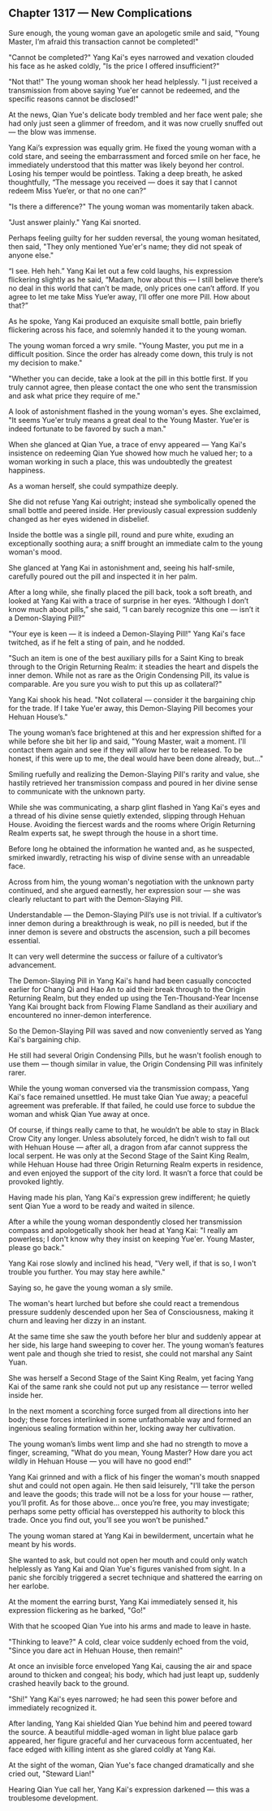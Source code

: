 ## Chapter 1317 — New Complications

Sure enough, the young woman gave an apologetic smile and said, "Young Master, I’m afraid this transaction cannot be completed!"

"Cannot be completed?" Yang Kai's eyes narrowed and vexation clouded his face as he asked coldly, "Is the price I offered insufficient?"

"Not that!" The young woman shook her head helplessly. "I just received a transmission from above saying Yue'er cannot be redeemed, and the specific reasons cannot be disclosed!"

At the news, Qian Yue's delicate body trembled and her face went pale; she had only just seen a glimmer of freedom, and it was now cruelly snuffed out — the blow was immense.

Yang Kai’s expression was equally grim. He fixed the young woman with a cold stare, and seeing the embarrassment and forced smile on her face, he immediately understood that this matter was likely beyond her control. Losing his temper would be pointless. Taking a deep breath, he asked thoughtfully, “The message you received — does it say that I cannot redeem Miss Yue’er, or that no one can?”

"Is there a difference?" The young woman was momentarily taken aback.

"Just answer plainly." Yang Kai snorted.

Perhaps feeling guilty for her sudden reversal, the young woman hesitated, then said, "They only mentioned Yue'er's name; they did not speak of anyone else."

“I see. Heh heh.” Yang Kai let out a few cold laughs, his expression flickering slightly as he said, “Madam, how about this — I still believe there’s no deal in this world that can’t be made, only prices one can’t afford. If you agree to let me take Miss Yue’er away, I’ll offer one more Pill. How about that?”

As he spoke, Yang Kai produced an exquisite small bottle, pain briefly flickering across his face, and solemnly handed it to the young woman.

The young woman forced a wry smile. "Young Master, you put me in a difficult position. Since the order has already come down, this truly is not my decision to make."

"Whether you can decide, take a look at the pill in this bottle first. If you truly cannot agree, then please contact the one who sent the transmission and ask what price they require of me."

A look of astonishment flashed in the young woman's eyes. She exclaimed, "It seems Yue'er truly means a great deal to the Young Master. Yue'er is indeed fortunate to be favored by such a man."

When she glanced at Qian Yue, a trace of envy appeared — Yang Kai's insistence on redeeming Qian Yue showed how much he valued her; to a woman working in such a place, this was undoubtedly the greatest happiness.

As a woman herself, she could sympathize deeply.

She did not refuse Yang Kai outright; instead she symbolically opened the small bottle and peered inside. Her previously casual expression suddenly changed as her eyes widened in disbelief.

Inside the bottle was a single pill, round and pure white, exuding an exceptionally soothing aura; a sniff brought an immediate calm to the young woman's mood.

She glanced at Yang Kai in astonishment and, seeing his half-smile, carefully poured out the pill and inspected it in her palm.

After a long while, she finally placed the pill back, took a soft breath, and looked at Yang Kai with a trace of surprise in her eyes. “Although I don’t know much about pills,” she said, “I can barely recognize this one — isn’t it a Demon-Slaying Pill?”

"Your eye is keen — it is indeed a Demon-Slaying Pill!" Yang Kai's face twitched, as if he felt a sting of pain, and he nodded.

"Such an item is one of the best auxiliary pills for a Saint King to break through to the Origin Returning Realm: it steadies the heart and dispels the inner demon. While not as rare as the Origin Condensing Pill, its value is comparable. Are you sure you wish to put this up as collateral?"

Yang Kai shook his head. "Not collateral — consider it the bargaining chip for the trade. If I take Yue'er away, this Demon-Slaying Pill becomes your Hehuan House’s."

The young woman’s face brightened at this and her expression shifted for a while before she bit her lip and said, "Young Master, wait a moment. I'll contact them again and see if they will allow her to be released. To be honest, if this were up to me, the deal would have been done already, but…"

Smiling ruefully and realizing the Demon-Slaying Pill's rarity and value, she hastily retrieved her transmission compass and poured in her divine sense to communicate with the unknown party.

While she was communicating, a sharp glint flashed in Yang Kai's eyes and a thread of his divine sense quietly extended, slipping through Hehuan House. Avoiding the fiercest wards and the rooms where Origin Returning Realm experts sat, he swept through the house in a short time.

Before long he obtained the information he wanted and, as he suspected, smirked inwardly, retracting his wisp of divine sense with an unreadable face.

Across from him, the young woman's negotiation with the unknown party continued, and she argued earnestly, her expression sour — she was clearly reluctant to part with the Demon-Slaying Pill.

Understandable — the Demon-Slaying Pill’s use is not trivial. If a cultivator’s inner demon during a breakthrough is weak, no pill is needed, but if the inner demon is severe and obstructs the ascension, such a pill becomes essential.

It can very well determine the success or failure of a cultivator’s advancement.

The Demon-Slaying Pill in Yang Kai's hand had been casually concocted earlier for Chang Qi and Hao An to aid their break through to the Origin Returning Realm, but they ended up using the Ten-Thousand-Year Incense Yang Kai brought back from Flowing Flame Sandland as their auxiliary and encountered no inner-demon interference.

So the Demon-Slaying Pill was saved and now conveniently served as Yang Kai's bargaining chip.

He still had several Origin Condensing Pills, but he wasn't foolish enough to use them — though similar in value, the Origin Condensing Pill was infinitely rarer.

While the young woman conversed via the transmission compass, Yang Kai's face remained unsettled. He must take Qian Yue away; a peaceful agreement was preferable. If that failed, he could use force to subdue the woman and whisk Qian Yue away at once.

Of course, if things really came to that, he wouldn’t be able to stay in Black Crow City any longer. Unless absolutely forced, he didn’t wish to fall out with Hehuan House — after all, a dragon from afar cannot suppress the local serpent. He was only at the Second Stage of the Saint King Realm, while Hehuan House had three Origin Returning Realm experts in residence, and even enjoyed the support of the city lord. It wasn’t a force that could be provoked lightly.

Having made his plan, Yang Kai's expression grew indifferent; he quietly sent Qian Yue a word to be ready and waited in silence.

After a while the young woman despondently closed her transmission compass and apologetically shook her head at Yang Kai: "I really am powerless; I don't know why they insist on keeping Yue'er. Young Master, please go back."

Yang Kai rose slowly and inclined his head, "Very well, if that is so, I won't trouble you further. You may stay here awhile."

Saying so, he gave the young woman a sly smile.

The woman's heart lurched but before she could react a tremendous pressure suddenly descended upon her Sea of Consciousness, making it churn and leaving her dizzy in an instant.

At the same time she saw the youth before her blur and suddenly appear at her side, his large hand sweeping to cover her. The young woman’s features went pale and though she tried to resist, she could not marshal any Saint Yuan.

She was herself a Second Stage of the Saint King Realm, yet facing Yang Kai of the same rank she could not put up any resistance — terror welled inside her.

In the next moment a scorching force surged from all directions into her body; these forces interlinked in some unfathomable way and formed an ingenious sealing formation within her, locking away her cultivation.

The young woman’s limbs went limp and she had no strength to move a finger, screaming, "What do you mean, Young Master? How dare you act wildly in Hehuan House — you will have no good end!"

Yang Kai grinned and with a flick of his finger the woman's mouth snapped shut and could not open again. He then said leisurely, "I’ll take the person and leave the goods; this trade will not be a loss for your house — rather, you’ll profit. As for those above… once you’re free, you may investigate; perhaps some petty official has overstepped his authority to block this trade. Once you find out, you’ll see you won’t be punished."

The young woman stared at Yang Kai in bewilderment, uncertain what he meant by his words.

She wanted to ask, but could not open her mouth and could only watch helplessly as Yang Kai and Qian Yue's figures vanished from sight. In a panic she forcibly triggered a secret technique and shattered the earring on her earlobe.

At the moment the earring burst, Yang Kai immediately sensed it, his expression flickering as he barked, "Go!"

With that he scooped Qian Yue into his arms and made to leave in haste.

"Thinking to leave?" A cold, clear voice suddenly echoed from the void, "Since you dare act in Hehuan House, then remain!"

At once an invisible force enveloped Yang Kai, causing the air and space around to thicken and congeal; his body, which had just leapt up, suddenly crashed heavily back to the ground.

"Shi!" Yang Kai's eyes narrowed; he had seen this power before and immediately recognized it.

After landing, Yang Kai shielded Qian Yue behind him and peered toward the source. A beautiful middle-aged woman in light blue palace garb appeared, her figure graceful and her curvaceous form accentuated, her face edged with killing intent as she glared coldly at Yang Kai.

At the sight of the woman, Qian Yue's face changed dramatically and she cried out, "Steward Lian!"

Hearing Qian Yue call her, Yang Kai's expression darkened — this was a troublesome development.